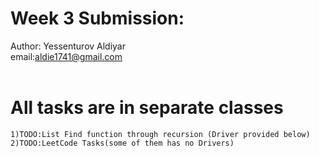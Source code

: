 # Week 3 Submission:
Author: Yessenturov Aldiyar<br>
email:aldie1741@gmail.com<br>
<br>
# All tasks are in separate classes
	1)TODO:List Find function through recursion (Driver provided below)
	2)TODO:LeetCode Tasks(some of them has no Drivers)
